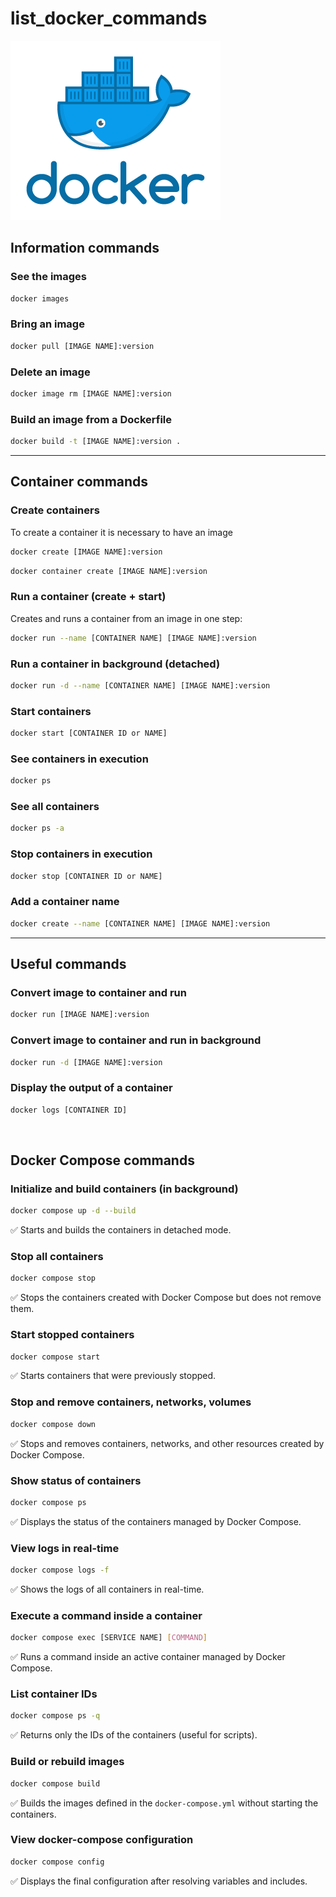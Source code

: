 # list_docker_commands

<img src="https://github.com/rodrigosistemas/list_docker_commands/blob/main/images/docker.png?raw=true" alt="Docker logo">

## Information commands

### See the images
```bash
docker images
````

### Bring an image

```bash
docker pull [IMAGE NAME]:version
```

### Delete an image

```bash
docker image rm [IMAGE NAME]:version
```

### Build an image from a Dockerfile

```bash
docker build -t [IMAGE NAME]:version .
```

---

## Container commands

### Create containers

To create a container it is necessary to have an image

```bash
docker create [IMAGE NAME]:version
```

```bash
docker container create [IMAGE NAME]:version
```

### Run a container (create + start)

Creates and runs a container from an image in one step:

```bash
docker run --name [CONTAINER NAME] [IMAGE NAME]:version
```

### Run a container in background (detached)

```bash
docker run -d --name [CONTAINER NAME] [IMAGE NAME]:version
```

### Start containers

```bash
docker start [CONTAINER ID or NAME]
```

### See containers in execution

```bash
docker ps
```

### See all containers

```bash
docker ps -a
```

### Stop containers in execution

```bash
docker stop [CONTAINER ID or NAME]
```

### Add a container name

```bash
docker create --name [CONTAINER NAME] [IMAGE NAME]:version
```

---

## Useful commands

### Convert image to container and run

```bash
docker run [IMAGE NAME]:version
```

### Convert image to container and run in background

```bash
docker run -d [IMAGE NAME]:version
```

### Display the output of a container

```bash
docker logs [CONTAINER ID]
```

<br>

## Docker Compose commands

### Initialize and build containers (in background)
```bash
docker compose up -d --build
```
✅ Starts and builds the containers in detached mode.

### Stop all containers
```bash
docker compose stop
```
✅ Stops the containers created with Docker Compose but does not remove them.

### Start stopped containers
```bash
docker compose start
```
✅ Starts containers that were previously stopped.

### Stop and remove containers, networks, volumes
```bash
docker compose down
```
✅ Stops and removes containers, networks, and other resources created by Docker Compose.

### Show status of containers
```bash
docker compose ps
```
✅ Displays the status of the containers managed by Docker Compose.

### View logs in real-time
```bash
docker compose logs -f
```
✅ Shows the logs of all containers in real-time.

### Execute a command inside a container
```bash
docker compose exec [SERVICE NAME] [COMMAND]
```
✅ Runs a command inside an active container managed by Docker Compose.

### List container IDs
```bash
docker compose ps -q
```
✅ Returns only the IDs of the containers (useful for scripts).

### Build or rebuild images
```bash
docker compose build
```
✅ Builds the images defined in the `docker-compose.yml` without starting the containers.

### View docker-compose configuration
```bash
docker compose config
```
✅ Displays the final configuration after resolving variables and includes.
